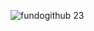 ![fundogithub 23](https://github.com/FernandaPetrachim/FernandaPetrachim/assets/128391126/42d10b2e-25a9-44e3-8cab-e8eb33c9ba62)
